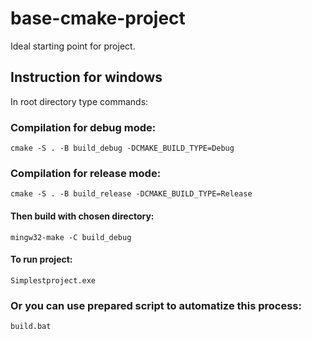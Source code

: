 # base-cmake-project
Ideal starting point for project.

## Instruction for windows
In root directory type commands:
### Compilation for debug mode:

`cmake -S . -B build_debug -DCMAKE_BUILD_TYPE=Debug`

### Compilation for release mode:

`cmake -S . -B build_release -DCMAKE_BUILD_TYPE=Release`

#### Then build with chosen directory:

`mingw32-make -C build_debug`

#### To run project:

`Simplestproject.exe`

### Or you can use prepared script to automatize this process:

`build.bat`
